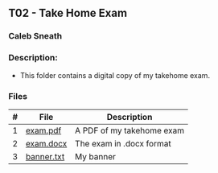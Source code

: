 ## T02 - Take Home Exam
### Caleb Sneath
### Description:

- This folder contains a digital copy of my takehome exam.

### Files

|   #   | File            | Description                                        |
| :---: | --------------- | -------------------------------------------------- |
|   1   | [exam.pdf](https://github.com/CalebSneath/2143-OOP-sneath/blob/main/Assignments/T02/exam.pdf)         | A PDF of my takehome exam      |
|   2   | [exam.docx](https://github.com/CalebSneath/2143-OOP-sneath/blob/main/Assignments/T02/exam.docx) | The exam in .docx format |
|   3   | [banner.txt](https://github.com/CalebSneath/2143-OOP-sneath/blob/main/Assignments/T02/banner.txt) | My banner |
